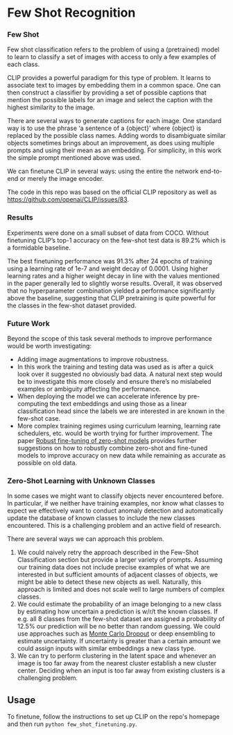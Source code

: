 # Few Shot Recognition

### Few Shot

Few shot classification refers to the problem of using a (pretrained) model to learn to classify a set of images with access to only a few examples of each class.

CLIP provides a powerful paradigm for this type of problem. It learns to associate text to images by embedding them in a common space. One can then construct a classifier by providing a set of possible captions that mention the possible labels for an image and select the caption with the highest similarity to the image.

There are several ways to generate captions for each image. One standard way is to use the phrase ‘a sentence of a {object}’ where {object} is replaced by the possible class names. Adding words to disambiguate similar objects sometimes brings about an improvement, as does using multiple prompts and using their mean as an embedding. For simplicity, in this work the simple prompt mentioned above was used.

We can finetune CLIP in several ways: using the entire the network end-to-end or merely the image encoder.

The code in this repo was based on the official CLIP repository as well as https://github.com/openai/CLIP/issues/83.

### Results

Experiments were done on a small subset of data from COCO. Without finetuning CLIP’s top-1 accuracy on the few-shot test data is 89.2% which is a formidable baseline.

The best finetuning performance was 91.3% after 24 epochs of training using a learning rate of 1e-7 and weight decay of 0.0001. Using higher learning rates and a higher weight decay in line with the values mentioned in the paper generally led to slightly worse results. Overall, it was observed that no hyperparameter combination yielded a performance significantly above the baseline, suggesting that CLIP pretraining is quite powerful for the classes in the few-shot dataset provided.

### Future Work

Beyond the scope of this task several methods to improve performance would be worth investigating:

- Adding image augmentations to improve robustness.
- In this work the training and testing data was used as is after a quick look over it suggested no obviously bad data. A natural next step would be to investigate this more closely and ensure there’s no mislabeled examples or ambiguity affecting the performance.
- When deploying the model we can accelerate inference by pre-computing the text embeddings and using those as a linear classification head since the labels we are interested in are known in the few-shot case.
- More complex training regimes using curriculum learning, learning rate schedulers, etc. would be worth trying for further improvement. The paper [Robust fine-tuning of zero-shot models](https://arxiv.org/abs/2109.01903) provides further suggestions on how to robustly combine zero-shot and fine-tuned models to improve accuracy on new data while remaining as accurate as possible on old data.

### Zero-Shot Learning with Unknown Classes

In some cases we might want to classify objects never encountered before. In particular, if we neither have training examples, nor know what classes to expect we effectively want to conduct anomaly detection and automatically update the database of known classes to include the new classes encountered. This is a challenging problem and an active field of research.

There are several ways we can approach this problem.

1. We could naively retry the approach described in the Few-Shot Classification section but provide a larger variety of prompts. Assuming our training data does not include precise examples of what we are interested in but sufficient amounts of adjacent classes of objects, we might be able to detect these new objects as well. Naturally, this approach is limited and does not scale well to large numbers of complex classes.
2. We could estimate the probability of an image belonging to a new class by estimating how uncertain a prediction is w/r/t the known classes. If e.g. all 8 classes from the few-shot dataset are assigned a probability of 12.5% our prediction will be no better than random guessing. We could use approaches such as [Monte Carlo Dropout](http://proceedings.mlr.press/v48/gal16.pdf) or deep ensembling to estimate uncertainty. If uncertainty is greater than a certain amount we could assign inputs with similar embeddings a new class type.
3. We can try to perform clustering in the latent space and whenever an image is too far away from the nearest cluster establish a new cluster center. Deciding when an input is too far away from existing clusters is a challenging problem.


## Usage

To finetune, follow the instructions to set up CLIP on the repo's homepage and then run `python few_shot_finetuning.py`.